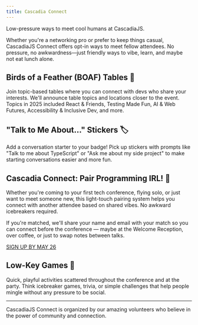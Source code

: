 ```yaml
---
title: Cascadia Connect
---
```

Low-pressure ways to meet cool humans at CascadiaJS.

Whether you're a networking pro or prefer to keep things casual, CascadiaJS Connect offers opt-in ways to meet fellow attendees. No pressure, no awkwardness—just friendly ways to vibe, learn, and maybe not eat lunch alone.

## Birds of a Feather (BOAF) Tables 🦜

Join topic-based tables where you can connect with devs who share your interests. We'll announce table topics and locations closer to the event. Topics in 2025 included React & Friends, Testing Made Fun, AI & Web Futures, Accessibility & Inclusive Dev, and more. 

<!--
These informal discussion groups will be set up around Town Hall with 6-8 BoaF areas sprinkled throughout the space. Look for the 8.5" x 11" signs at each table to find your topic of interest.

### Day 1 BoF Tables:

**🤖 AI & Web Futures** - Talk about AI tools, LLMs in the browser, AI agents, edge compute, and what's next.

**⚛️ React & Friends** - React, Vue, Svelte, Solid — share your love or gripes with modern frameworks.

**🧪 Testing Made Fun** - Jest, Playwright, Vitest… plus your testing philosophy, wins, and woes.

**📦 TypeScript & Tooling** - From typesafety to tooling drama: Deno, Bun, TSConfig mysteries, and more.

**🐢 Performance & Optimization** - Side Projects Club - What are you building for fun? Come share ideas, stuck points, or wins.

**♿ Accessibility & Inclusive Dev** - Share how you build for everyone, or learn what others are doing.

**🌈 Career Growth & Transitions** (Community Table) - From junior to senior, manager paths, mentoring, and changing lanes.

**🔍 Open Source & Community** - Maintainers, contributors, and the curious — let's talk collaboration.

**🔮 Future of JavaScript** - Bring your predictions, hopes, and fears: WASM, AI, edge, and beyond.

**🎲 Low-Key Games** - Play a quick game
-->

## "Talk to Me About..." Stickers 🏷️

Add a conversation starter to your badge! Pick up stickers with prompts like "Talk to me about TypeScript" or "Ask me about my side project" to make starting conversations easier and more fun.

## Cascadia Connect: Pair Programming IRL! 🤝

Whether you're coming to your first tech conference, flying solo, or just want to meet someone new, this light-touch pairing system helps you connect with another attendee based on shared vibes. No awkward icebreakers required.

If you're matched, we'll share your name and email with your match so you can connect before the conference — maybe at the Welcome Reception, over coffee, or just to swap notes between talks.

<div class="cta secondary"><a href="https://airtable.com/app2IZDYtOGyzBQLZ/pag7dXPfJZEMPcHid/form">SIGN UP BY MAY 26</a></div>

## Low-Key Games 🎲

Quick, playful activities scattered throughout the conference and at the party. Think icebreaker games, trivia, or simple challenges that help people mingle without any pressure to be social.

---

CascadiaJS Connect is organized by our amazing volunteers who believe in the power of community and connection.
